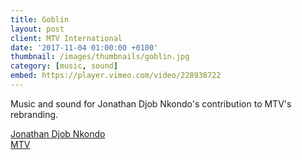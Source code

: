 ```yaml
---
title: Goblin
layout: post
client: MTV International
date: '2017-11-04 01:00:00 +0100'
thumbnail: /images/thumbnails/goblin.jpg
category: [music, sound]
embed: https://player.vimeo.com/video/228938722
---
```


Music and sound for Jonathan Djob Nkondo's contribution to MTV's rebranding.

[Jonathan Djob Nkondo](http://absenteism.tumblr.com/)  
[MTV](http://www.mtv.com)
